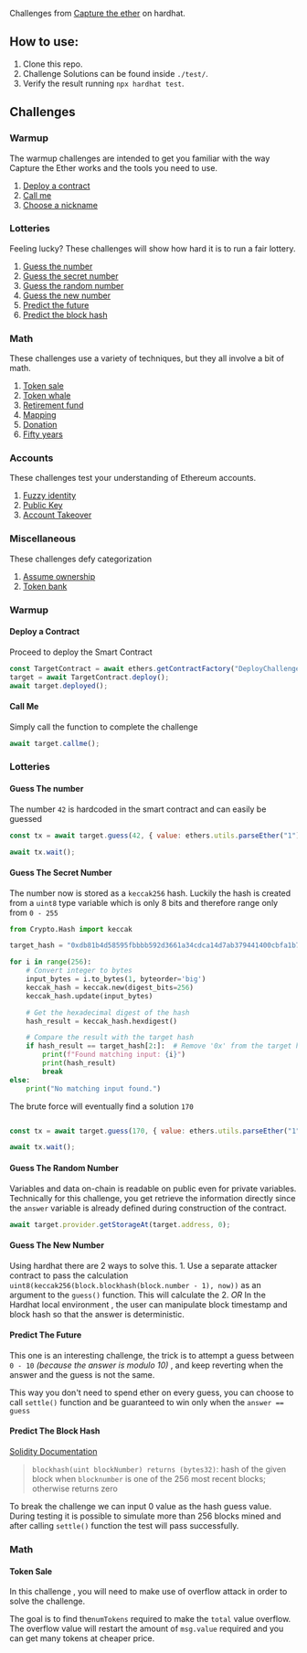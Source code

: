 Challenges from [Capture the ether](https://capturetheether.com/) on hardhat.

## How to use:
1. Clone this repo.
2. Challenge Solutions can be found inside `./test/`.
3. Verify the result running ``npx hardhat test``.

## Challenges

### Warmup 
The warmup challenges are intended to get you familiar with the way Capture the Ether works and the tools you need to use.
1. [Deploy a contract](#deploy-a-contract)
2. [Call me](#call-me)
3. [Choose a nickname](#choose-a-nickname)

### Lotteries
Feeling lucky? These challenges will show how hard it is to run a fair lottery.
1. [Guess the number](#guess-the-number)
2. [Guess the secret number](#guess-the-secret-number)
3. [Guess the random number](#guess-the-random-number)
4. [Guess the new number](#guess-the-new-number)
5. [Predict the future](#predict-the-future)
6. [Predict the block hash](#predict-the-block-hash)

### Math
These challenges use a variety of techniques, but they all involve a bit of math.

1. [Token sale](#token-sale)
2. [Token whale](#token-whale)
3. [Retirement fund](#retirement-fund)
4. [Mapping](#mapping)
5. [Donation](#donation)
6. [Fifty years](#fifty-years)

### Accounts 
These challenges test your understanding of Ethereum accounts.
1. [Fuzzy identity](#fuzzy-identity)
2. [Public Key](#public-key)
3. [Account Takeover](#account-takeover)

### Miscellaneous
These challenges defy categorization
1. [Assume ownership](#assume-ownership)
2. [Token bank](#token-bank)

### Warmup
#### Deploy a Contract 
Proceed to deploy the Smart Contract
``` javascript
const TargetContract = await ethers.getContractFactory("DeployChallenge");
target = await TargetContract.deploy(); 
await target.deployed();
```

#### Call Me
Simply call the function to complete the challenge
``` javascript
await target.callme();
```
### Lotteries

#### Guess The number

The number `42`  is hardcoded in the smart contract and can easily be guessed

```javascript
const tx = await target.guess(42, { value: ethers.utils.parseEther("1") });

await tx.wait();
```

#### Guess The Secret Number

The number now is stored as a `keccak256` hash. Luckily the hash is created from a `uint8` type variable which is only 8 bits and therefore range only from `0 - 255`

``` python
from Crypto.Hash import keccak

target_hash = "0xdb81b4d58595fbbbb592d3661a34cdca14d7ab379441400cbfa1b78bc447c365"

for i in range(256):
    # Convert integer to bytes
    input_bytes = i.to_bytes(1, byteorder='big')
    keccak_hash = keccak.new(digest_bits=256)
    keccak_hash.update(input_bytes)

    # Get the hexadecimal digest of the hash
    hash_result = keccak_hash.hexdigest()

    # Compare the result with the target hash
    if hash_result == target_hash[2:]:  # Remove '0x' from the target hash
        print(f"Found matching input: {i}")
        print(hash_result)
        break
else:
    print("No matching input found.")
```

The brute force will eventually find a solution `170`

``` Javascript

const tx = await target.guess(170, { value: ethers.utils.parseEther("1") });

await tx.wait();

```

#### Guess The Random Number

Variables and data on-chain is readable on public even for private variables. Technically for this challenge, you get retrieve the information directly since the `answer` variable is already defined during construction of the contract. 

``` javascript
await target.provider.getStorageAt(target.address, 0);
```

#### Guess The New Number

Using hardhat there are 2 ways to solve this. 
	1. Use a separate attacker contract to pass the calculation `uint8(keccak256(block.blockhash(block.number - 1), now))` as an argument to the `guess()` function. This will calculate the 
	2. *OR* In the Hardhat local environment , the user can manipulate block timestamp and block hash so that the answer is deterministic. 

#### Predict The Future
This one is an interesting challenge, the trick is to attempt a guess between `0 - 10`  *(because the answer is modulo 10)* , and keep reverting when the answer and the guess is not the same.

This way you don't need to spend ether on every guess, you can choose to call  `settle()` function and be guaranteed to win only when the `answer == guess`

#### Predict The Block Hash

[Solidity Documentation](https://docs.soliditylang.org/en/latest/units-and-global-variables.html)

> `blockhash(uint blockNumber) returns (bytes32)`: hash of the given block when `blocknumber` is one of the 256 most recent blocks; otherwise returns zero

To break the challenge we can input 0 value as the hash guess value. During testing it is possible to simulate more than 256 blocks mined and after calling `settle()` function the test will pass successfully.



### Math

#### Token Sale
In this challenge , you will need to make use of overflow attack in order to solve the challenge. 

The goal is to find the`numTokens` required to make the `total` value overflow. The overflow value will restart the amount of `msg.value` required and you can get many tokens at cheaper price. 
